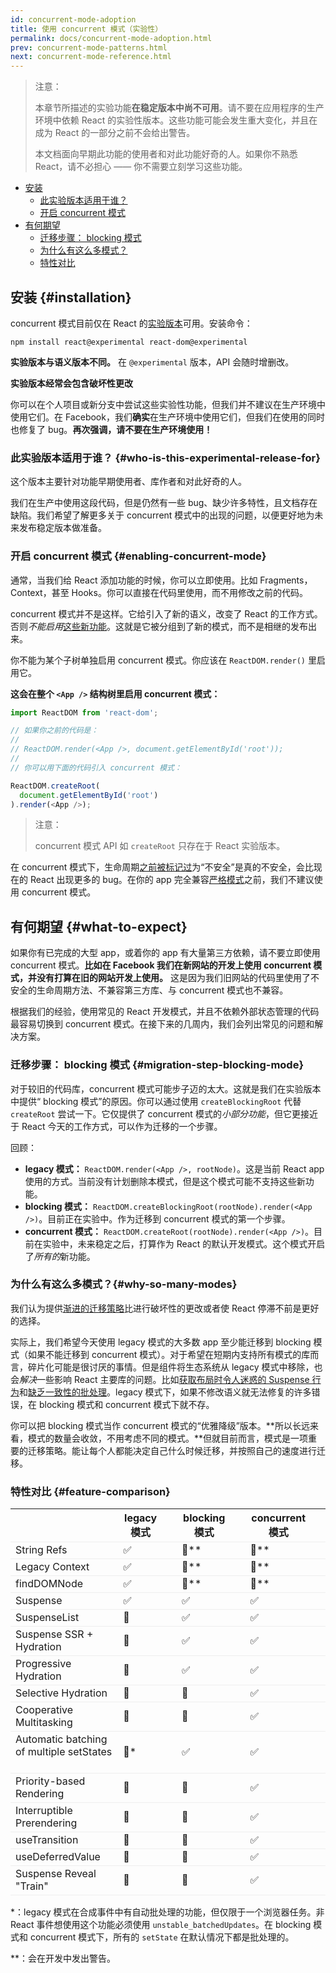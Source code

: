 ```yaml
---
id: concurrent-mode-adoption
title: 使用 concurrent 模式（实验性）
permalink: docs/concurrent-mode-adoption.html
prev: concurrent-mode-patterns.html
next: concurrent-mode-reference.html
---
```


>注意：
>
>本章节所描述的实验功能**在稳定版本中尚不可用**。请不要在应用程序的生产环境中依赖 React 的实验性版本。这些功能可能会发生重大变化，并且在成为 React 的一部分之前不会给出警告。
>
>本文档面向早期此功能的使用者和对此功能好奇的人。如果你不熟悉 React，请不必担心 —— 你不需要立刻学习这些功能。

- [安装](#installation)
  - [此实验版本适用于谁？](#who-is-this-experimental-release-for)
  - [开启 concurrent 模式](#enabling-concurrent-mode)
- [有何期望](#what-to-expect)
  - [迁移步骤： blocking 模式](#migration-step-blocking-mode)
  - [为什么有这么多模式？](#why-so-many-modes)
  - [特性对比](#feature-comparison)

## 安装 {#installation}

concurrent 模式目前仅在 React 的[实验版本](/blog/2019/10/22/react-release-channels.html#experimental-channel)可用。安装命令：

```
npm install react@experimental react-dom@experimental
```

**实验版本与语义版本不同。**
在 `@experimental` 版本，API 会随时增删改。

**实验版本经常会包含破坏性更改**

你可以在个人项目或新分支中尝试这些实验性功能，但我们并不建议在生产环境中使用它们。在 Facebook，我们**确实**在生产环境中使用它们，但我们在使用的同时也修复了 bug。**再次强调，请不要在生产环境使用！**


### 此实验版本适用于谁？ {#who-is-this-experimental-release-for}

这个版本主要针对功能早期使用者、库作者和对此好奇的人。

我们在生产中使用这段代码，但是仍然有一些 bug、缺少许多特性，且文档存在缺陷。我们希望了解更多关于 concurrent 模式中的出现的问题，以便更好地为未来发布稳定版本做准备。

### 开启 concurrent 模式 {#enabling-concurrent-mode}

通常，当我们给 React 添加功能的时候，你可以立即使用。比如 Fragments，Context，甚至 Hooks。你可以直接在代码里使用，而不用修改之前的代码。

concurrent 模式并不是这样。它给引入了新的语义，改变了 React 的工作方式。否则*不能启用*[这些新功能](/docs/concurrent-mode-patterns.html)。这就是它被分组到了新的模式，而不是相继的发布出来。

你不能为某个子树单独启用 concurrent 模式。你应该在 `ReactDOM.render()` 里启用它。

**这会在整个 `<App />` 结构树里启用 concurrent 模式：**

```js
import ReactDOM from 'react-dom';

// 如果你之前的代码是：
//
// ReactDOM.render(<App />, document.getElementById('root'));
//
// 你可以用下面的代码引入 concurrent 模式：

ReactDOM.createRoot(
  document.getElementById('root')
).render(<App />);
```

>注意：
>
> concurrent 模式 API 如 `createRoot` 只存在于 React 实验版本。

在 concurrent 模式下，生命周期[之前被标记过](https://reactjs.org/blog/2018/03/27/update-on-async-rendering.html)为“不安全”是真的不安全，会比现在的 React 出现更多的 bug。在你的 app 完全兼容[严格模式](https://reactjs.org/docs/strict-mode.html)之前，我们不建议使用 concurrent 模式。

## 有何期望 {#what-to-expect}

如果你有已完成的大型 app，或着你的 app 有大量第三方依赖，请不要立即使用 concurrent 模式。**比如在 Facebook 我们在新网站的开发上使用 concurrent 模式，并没有打算在旧的网站开发上使用。** 这是因为我们旧网站的代码里使用了不安全的生命周期方法、不兼容第三方库、与 concurrent 模式也不兼容。

根据我们的经验，使用常见的 React 开发模式，并且不依赖外部状态管理的代码最容易切换到 concurrent 模式。在接下来的几周内，我们会列出常见的问题和解决方案。

### 迁移步骤： blocking 模式 {#migration-step-blocking-mode}

对于较旧的代码库，concurrent 模式可能步子迈的太大。这就是我们在实验版本中提供“ blocking 模式”的原因。你可以通过使用 `createBlockingRoot` 代替 `createRoot` 尝试一下。它仅提供了 concurrent 模式的*小部分功能*，但它更接近于 React 今天的工作方式，可以作为迁移的一个步骤。

回顾：

* **legacy 模式：** `ReactDOM.render(<App />, rootNode)`。这是当前 React app 使用的方式。当前没有计划删除本模式，但是这个模式可能不支持这些新功能。
* **blocking 模式：** `ReactDOM.createBlockingRoot(rootNode).render(<App />)`。目前正在实验中。作为迁移到 concurrent 模式的第一个步骤。
* **concurrent 模式：** `ReactDOM.createRoot(rootNode).render(<App />)`。目前在实验中，未来稳定之后，打算作为 React 的默认开发模式。这个模式开启了*所有的*新功能。

### 为什么有这么多模式？{#why-so-many-modes}

我们认为提供[渐进的迁移策略](/docs/faq-versioning.html#commitment-to-stability)比进行破坏性的更改或者使 React 停滞不前是更好的选择。

实际上，我们希望今天使用 legacy 模式的大多数 app 至少能迁移到 blocking 模式（如果不能迁移到 concurrent 模式）。对于希望在短期内支持所有模式的库而言，碎片化可能是很讨厌的事情。但是组件将生态系统从 legacy 模式中移除，也会*解决*一些影响 React 主要库的问题。比如[获取布局时令人迷惑的 Suspense 行为](https://github.com/facebook/react/issues/14536)和[缺乏一致性的批处理](https://github.com/facebook/react/issues/15080)。legacy 模式下，如果不修改语义就无法修复的许多错误，在 blocking 模式和 concurrent 模式下就不存。

你可以把 blocking 模式当作 concurrent 模式的“优雅降级”版本。**所以长远来看，模式的数量会收敛，不用考虑不同的模式。**但就目前而言，模式是一项重要的迁移策略。能让每个人都能决定自己什么时候迁移，并按照自己的速度进行迁移。

### 特性对比 {#feature-comparison}

<style>
  #feature-table table { border-collapse: collapse; }
  #feature-table th { padding-right: 30px; }
  #feature-table tr { border-bottom: 1px solid #eee; }
</style>

<div id="feature-table">

|   | legacy 模式  | blocking 模式  | concurrent 模式  |
|---  |---  |---  |---  |
|String Refs  |✅  |🚫**  |🚫**  |
|Legacy Context |✅  |🚫**  |🚫**  |
|findDOMNode  |✅  |🚫**  |🚫**  |
|Suspense |✅  |✅  |✅  |
|SuspenseList |🚫  |✅  |✅  |
|Suspense SSR + Hydration |🚫  |✅  |✅  |
|Progressive Hydration  |🚫  |✅  |✅  |
|Selective Hydration  |🚫  |🚫  |✅  |
|Cooperative Multitasking |🚫  |🚫  |✅  |
|Automatic batching of multiple setStates     |🚫* |✅  |✅  |
|Priority-based Rendering |🚫  |🚫  |✅  |
|Interruptible Prerendering |🚫  |🚫  |✅  |
|useTransition  |🚫  |🚫  |✅  |
|useDeferredValue |🚫  |🚫  |✅  |
|Suspense Reveal "Train"  |🚫  |🚫  |✅  |

</div>

\*：legacy 模式在合成事件中有自动批处理的功能，但仅限于一个浏览器任务。非 React 事件想使用这个功能必须使用 `unstable_batchedUpdates`。在 blocking 模式和 concurrent 模式下，所有的 `setState` 在默认情况下都是批处理的。

\*\*：会在开发中发出警告。
